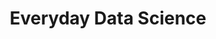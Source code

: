 ---
title: Everyday Data Science
tags: [External Post, Medium, Data Science, Beginners]
style: border
color: info
description: What is Data Science anyways?
external_url: https://medium.com/@justinaugust/everyday-data-science-6ee430bb8e60
---
